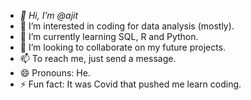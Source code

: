 - *👋 Hi, I’m @ajit*
- 👀 I’m interested in coding for data analysis (mostly).
- 🌱 I’m currently learning SQL, R and Python.
- 💞️ I’m looking to collaborate on my future projects.
- 📫 To reach me, just send a message.
- 😄 Pronouns: He.
- ⚡ Fun fact: It was Covid that pushed me learn coding.

<!---
ajit-data-123/ajit-data-123 is a ✨ special ✨ repository because its `README.md` (this file) appears on your GitHub profile.
You can click the Preview link to take a look at your changes.
--->
